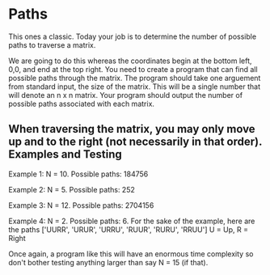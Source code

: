 Paths
======
This ones a classic. Today your job is to determine the number of possible paths to traverse a matrix. 

We are going to do this whereas the coordinates begin at the bottom left, 0,0, and end at the top right. You need to create a program that can find all possible paths through the matrix. The program should take one arguement from standard input, the size of the matrix. This will be a single number that will denote an n x n matrix. Your program should output the number of possible paths associated with each matrix.

When traversing the matrix, you may only move up and to the right (not necessarily in that order).
Examples and Testing
-----
Example 1: N = 10. Possible paths: 184756

Example 2: N = 5. Possible paths: 252

Example 3: N = 12. Possible paths: 2704156

Example 4: N = 2. Possible paths: 6. For the sake of the example, here are the paths ['UURR', 'URUR', 'URRU', 'RUUR', 'RURU', 'RRUU'] U = Up, R = Right

Once again, a program like this will have an enormous time complexity so don't bother testing anything larger than say N = 15 (if that).